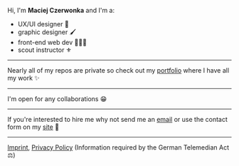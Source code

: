 Hi, I'm **Maciej Czerwonka** and I'm a:
- UX/UI designer 📱
- graphic designer 🖌️
- front-end web dev 👩‍💻🌐
- scout instructor ⚜️

---

Nearly all of my repos are private so check out my [portfolio](https://czerwonka.dev) where I have all my work ✨

---

I'm open for any collaborations 😁

---

If you're interested to hire me why not send me an [email](mailto:maciej@czerwonka.dev) or use the contact form on my [site](https://czerwonka.dev/contact) 🚀

---

[Imprint](https://czerwonka.dev/imprint), [Privacy Policy](https://czerwonka.dev/privacy-policy) (Information required by the German Telemedian Act ⚖️)
